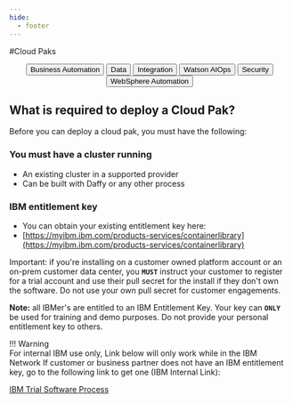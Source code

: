 ```yaml
---
hide:
  - footer
---
```

<script>
  document.title = "Cloud Pak";
</script>
#Cloud Paks

<html>
<body>
<div style="text-align:center">
<button onclick="location.href='./Business-Automation/'" class="custom-btn btn-7">Business Automation</button>
<button onclick="location.href='./Data/'" class="custom-btn btn-7">Data</button>
<button onclick="location.href='./Integration/'" class="custom-btn btn-7">Integration</button>
<button onclick="location.href='./Watson-AIOPS/'" class="custom-btn btn-7">Watson AIOps</button>
<button onclick="location.href='./Security/'" class="custom-btn btn-7">Security</button>
<button onclick="location.href='WebSphere-Automation/'" class="custom-btn btn-7">WebSphere Automation</button>
</div>
</body>
</html>

## What is required to deploy a Cloud Pak?

Before you can deploy a cloud pak, you must have the following:

###  You must have a cluster running    
- An existing cluster in a supported provider
- Can be built with Daffy or any other process  
###  IBM entitlement key   
- You can obtain your existing entitlement key here:
- [https://myibm.ibm.com/products-services/containerlibrary](https://myibm.ibm.com/products-services/containerlibrary)

Important: if you're installing on a customer owned platform account or an on-prem customer data center, you **`MUST`** instruct your customer to register for a trial account and use their pull secret for the install if they don't own the software. Do not use your own pull secret for customer engagements.

**Note:** all IBMer's are entitled to an IBM Entitlement Key. Your key can **`ONLY`** be used for training and demo purposes. Do not provide your personal entitlement key to others.

!!! Warning   
      For internal IBM use only, Link below will only work while in the IBM Network
If customer or business partner does not have an IBM entitlement key, go to the following link to get one (IBM Internal Link):

 [IBM Trial Software Process ](https://ibm.seismic.com/Link/Content/DC82Wc9PpPqf68MHHTjBpVC84RBB)
